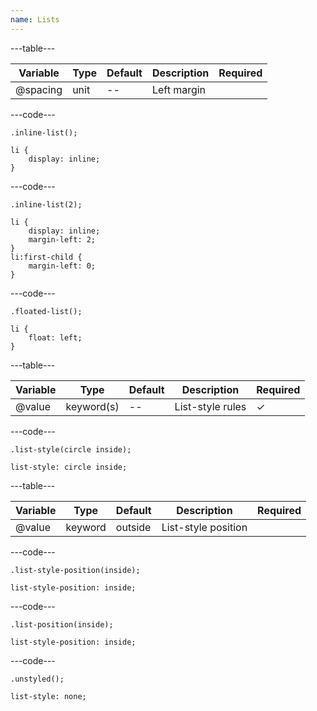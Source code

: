 ```yaml
---
name: Lists
---
```


---table---

| Variable | Type | Default | Description | Required |
| -------- | ---- | ------- | ----------- | -------- |
| @spacing | unit | --      | Left margin |          |

---code---

```less
.inline-list();
```

```less
li {
	display: inline;
}
```

---code---

```less
.inline-list(2);
```

```less
li {
	display: inline;
	margin-left: 2;
}
li:first-child {
	margin-left: 0;
}
```

---code---

```less
.floated-list();
```

```less
li {
	float: left;
}
```

---table---

| Variable | Type       | Default | Description      | Required |
| -------- | ---------- | ------- | ---------------- | -------- |
| @value   | keyword(s) | --      | List-style rules | &#10003; |

---code---

```less
.list-style(circle inside);
```

```less
list-style: circle inside;
```

---table---

| Variable | Type    | Default | Description         | Required |
| -------- | ------- | ------- | ------------------- | -------- |
| @value   | keyword | outside | List-style position |          |

---code---

```less
.list-style-position(inside);
```

```less
list-style-position: inside;
```

---code---

```less
.list-position(inside);
```

```less
list-style-position: inside;
```

---code---

```less
.unstyled();
```

```less
list-style: none;
```